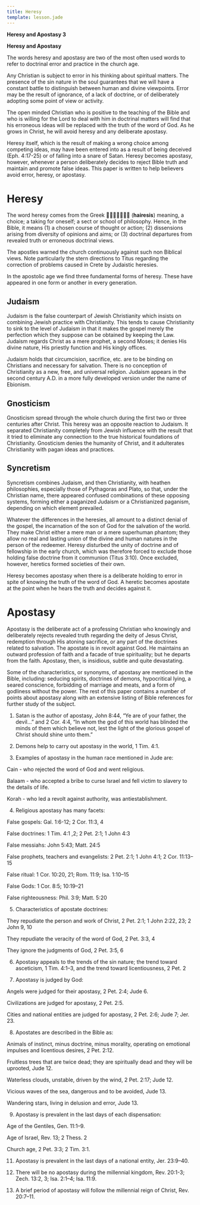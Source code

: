 ```yaml
---
title: Heresy
template: lesson.jade
---
```



**Heresy and Apostasy 3**

**Heresy and Apostasy**

The words heresy and apostasy are two of the most often used words to
refer to doctrinal error and practice in the church age.

Any Christian is subject to error in his thinking about spiritual
matters. The presence of the sin nature in the soul guarantees that we
will have a constant battle to distinguish between human and divine
viewpoints. Error may be the result of ignorance, of a lack of doctrine,
or of deliberately adopting some point of view or activity.

The open minded Christian who is positive to the teaching of the Bible
and who is willing for the Lord to deal with him in doctrinal matters
will find that his erroneous ideas will be replaced with the truth of
the word of God. As he grows in Christ, he will avoid heresy and any
deliberate apostasy.

Heresy itself, which is the result of making a wrong choice among
competing ideas, may have been entered into as a result of being
deceived (Eph. 4:17-25) or of falling into a snare of Satan. Heresy
becomes apostasy, however, whenever a person deliberately decides to
re­ject Bible truth and maintain and promote false ideas. This paper is
written to help believers avoid error, heresy, or apostasy.

Heresy
======

The word heresy comes from the Greek  (**hairesis**) meaning, a
choice; a tak­ing for oneself; a sect or school of philoso­phy. Hence,
in the Bible, it means (1) a cho­sen course of thought or action; (2)
dissensions arising from diversity of opinions and aims; or (3)
doctrinal departures from revealed truth or erroneous doctrinal views.

The apostles warned the church continu­ously against such non Biblical
views. Note particularly the stern directions to Titus regard­ing the
correction of problems caused in Crete by Judaistic heresies.

In the apostolic age we find three funda­mental forms of heresy. These
have appeared in one form or another in every generation.

Judaism
-------

Judaism is the false counterpart of Jewish Christianity which insists on
combining Jewish practice with Christianity. This tends to cause
Christianity to sink to the level of Judaism in that it makes the gospel
merely the perfection which they suppose can be obtained by keep­ing the
Law. Judaism regards Christ as a mere prophet, a second Moses; it denies
His divine nature, His priestly function and His kingly offices.

Judaism holds that circumcision, sacrifice, etc. are to be binding on
Christians and neces­sary for salvation. There is no conception of
Christianity as a new, free, and universal reli­gion. Judaism appears in
the second century A.D. in a more fully developed version under the name
of Ebionism.

Gnosticism
----------

Gnosticism spread through the whole church during the first two or three
centuries after Christ. This heresy was an opposite re­action to
Judaism. It separated Christianity completely from Jewish influence with
the re­sult that it tried to eliminate any connection to the true
historical foundations of Christianity. Gnosticism denies the humanity
of Christ, and it adulterates Christianity with pagan ideas and
practices.

Syncretism
----------

Syncretism combines Judaism, and then Christianity, with heathen
philosophies, espe­cially those of Pythagoras and Plato, so that, under
the Christian name, there appeared con­fused combinations of these
opposing systems, forming either a paganized Judaism or a Christianized
paganism, depending on which element prevailed.

Whatever the differences in the heresies, all amount to a distinct
denial of the gospel, the incarnation of the son of God for the
sal­vation of the world. They make Christ either a mere man or a mere
superhuman phantom; they allow no real and lasting union of the divine
and human natures in the person of the redeemer. Heresy disturbed the
unity of doc­trine and of fellowship in the early church, which was
therefore forced to exclude those holding false doctrine from it
communion (Titus 3:10). Once excluded, however, heretics formed
societies of their own.

Heresy becomes apostasy when there is a deliberate holding to error in
spite of knowing the truth of the word of God. A heretic be­comes
apostate at the point when he hears the truth and decides against it.

Apostasy
========

Apostasy is the deliberate act of a profess­ing Christian who knowingly
and deliberately rejects revealed truth regarding the deity of Jesus
Christ, redemption through His atoning sacrifice, or any part of the
doctrines related to salvation. The apostate is in revolt against God.
He maintains an outward profession of faith and a facade of true
spirituality; but he departs from the faith. Apostasy, then, is
in­sidious, subtle and quite devastating.

Some of the characteristics, or synonyms, of apostasy are mentioned in
the Bible, includ­ing: seducing spirits, doctrines of demons,
hypocritical lying, a seared conscience, forbid­ding of marriage and
meats, and a form of godliness without the power. The rest of this paper
contains a number of points about apostasy along with an extensive
listing of Bible references for further study of the subject.

1. Satan is the author of apostasy, John 8:44, “Ye are of your father,
the devil…” and 2 Cor. 4:4, “In whom the god of this world has blinded
the minds of them which be­lieve not, lest the light of the glorious
gospel of Christ should shine unto them.”

2. Demons help to carry out apostasy in the world, 1 Tim. 4:1.

3. Examples of apostasy in the human race mentioned in Jude are:

Cain - who rejected the word of God and went religious.

Balaam - who accepted a bribe to curse Israel and fell victim to slavery
to the de­tails of life.

Korah - who led a revolt against authority, was antiestablishment.

4. Religious apostasy has many facets:

False gospels: Gal. 1:6-12; 2 Cor. 11:3, 4

False doctrines: 1 Tim. 4:1 ,2; 2 Pet. 2:1; 1 John 4:3

False messiahs: John 5:43; Matt. 24:5

False prophets, teachers and evangelists: 2 Pet. 2:1; 1 John 4:1; 2 Cor.
11:13–15

False ritual: 1 Cor. 10:20, 21; Rom. 11:9; Isa. 1:10–15

False Gods: 1 Cor. 8:5; 10:19–21

False righteousness: Phil. 3:9; Matt. 5:20

5. Characteristics of apostate doctrines:

They repudiate the person and work of Christ, 2 Pet. 2:1; 1 John 2:22,
23; 2 John 9, 10

They repudiate the veracity of the word of God, 2 Pet. 3:3, 4

They ignore the judgments of God, 2 Pet. 3:5, 6

6. Apostasy appeals to the trends of the sin nature; the trend toward
asceticism, 1 Tim. 4:1–3, and the trend toward licentiousness, 2 Pet. 2

7. Apostasy is judged by God:

Angels were judged for their apostasy, 2 Pet. 2:4; Jude 6.

Civilizations are judged for apostasy, 2 Pet. 2:5.

Cities and national entities are judged for apostasy, 2 Pet. 2:6; Jude
7; Jer. 23.

8. Apostates are described in the Bible as:

Animals of instinct, minus doctrine, minus morality, operating on
emotional impulses and licentious desires, 2 Pet. 2:12.

Fruitless trees that are twice dead; they are spiritually dead and they
will be uprooted, Jude 12.

Waterless clouds, unstable, driven by the wind, 2 Pet. 2:17; Jude 12.

Vicious waves of the sea, dangerous and to be avoided, Jude 13.

Wandering stars, living in delusion and er­ror, Jude 13.

9. Apostasy is prevalent in the last days of each dispensation:

Age of the Gentiles, Gen. 11:1–9.

Age of Israel, Rev. 13; 2 Thess. 2

Church age, 2 Pet. 3:3; 2 Tim. 3:1.

11. Apostasy is prevalent in the last days of a national entity, Jer.
23:9–40.

12. There will be no apostasy during the millennial kingdom, Rev.
20:1-3; Zech. 13:2, 3; Isa. 2:1–4; Isa. 11:9.

13. A brief period of apostasy will follow the millennial reign of
Christ, Rev. 20:7–11.


